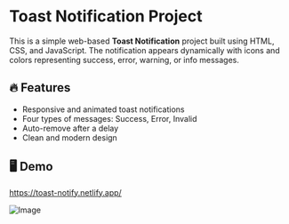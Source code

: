 # Toast Notification Project

This is a simple web-based **Toast Notification** project built using HTML, CSS, and JavaScript. The notification appears dynamically with icons and colors representing success, error, warning, or info messages.

## 🔥 Features

- Responsive and animated toast notifications
- Four types of messages: Success, Error, Invalid
- Auto-remove after a delay
- Clean and modern design

## 🖥️ Demo

https://toast-notify.netlify.app/


![Image](https://github.com/user-attachments/assets/c6f2f92a-5818-432a-8b74-b94e9c1ea876)
